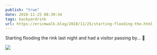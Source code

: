 ```yaml
---
publish: "true"
date: 2018-11-25 08:39:34
tags: backyardrink
url: https://ericmwalk.blog/2018/11/25/starting-flooding-the.html
---
```


Starting flooding the rink last night and had a visitor passing by... 🦌

![](https://ericmwalk.blog/uploads/2022/fd44fe5f7b.jpg)